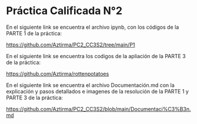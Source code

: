 # Práctica Calificada N°2
En el siguiente link se encuentra el archivo ipynb, con los códigos de la PARTE 1 de la práctica:

https://github.com/Aztirma/PC2_CC3S2/tree/main/P1

En el siguiente link se encuentra los codigos de la apliación de la PARTE 3 de la práctica:

https://github.com/Aztirma/rottenpotatoes

En el siguiente link se encuentra el archivo Documentación.md con la explicación y pasos detallados e imagenes de la resolución de la PARTE 1 y PARTE 3 de la práctica:

https://github.com/Aztirma/PC2_CC3S2/blob/main/Documentaci%C3%B3n.md

